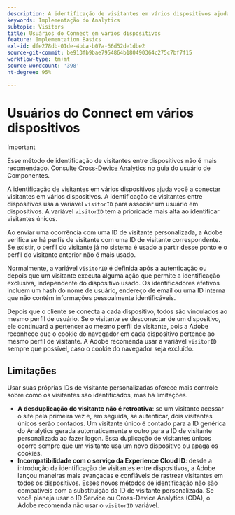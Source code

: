 ```yaml
---
description: A identificação de visitantes em vários dispositivos ajuda você a conectar visitantes em vários dispositivos. A identificação de visitantes entre dispositivos usa a variável de ID de visitante, s.visitorID, para associar um usuário em dispositivos.
keywords: Implementação do Analytics
subtopic: Visitors
title: Usuários do Connect em vários dispositivos
feature: Implementation Basics
exl-id: dfe278db-01de-4bba-b07a-66d52de1dbe2
source-git-commit: be913fb9bae7954864b180490364c275c7bf7f15
workflow-type: tm+mt
source-wordcount: '398'
ht-degree: 95%

---
```


# Usuários do Connect em vários dispositivos

>[!IMPORTANT]
>
>Esse método de identificação de visitantes entre dispositivos não é mais recomendado. Consulte [Cross-Device Analytics](/help/components/cda/overview.md) no guia do usuário de Componentes.

A identificação de visitantes em vários dispositivos ajuda você a conectar visitantes em vários dispositivos. A identificação de visitantes entre dispositivos usa a variável `visitorID` para associar um usuário em dispositivos. A variável `visitorID` tem a prioridade mais alta ao identificar visitantes únicos.

Ao enviar uma ocorrência com uma ID de visitante personalizada, a Adobe verifica se há perfis de visitante com uma ID de visitante correspondente. Se existir, o perfil do visitante já no sistema é usado a partir desse ponto e o perfil do visitante anterior não é mais usado.

Normalmente, a variável `visitorID` é definida após a autenticação ou depois que um visitante executa alguma ação que permite a identificação exclusiva, independente do dispositivo usado. Os identificadores efetivos incluem um hash do nome de usuário, endereço de email ou uma ID interna que não contém informações pessoalmente identificáveis.

Depois que o cliente se conecta a cada dispositivo, todos são vinculados ao mesmo perfil de usuário. Se o visitante se desconectar de um dispositivo, ele continuará a pertencer ao mesmo perfil de visitante, pois a Adobe reconhece que o cookie do navegador em cada dispositivo pertence ao mesmo perfil de visitante. A Adobe recomenda usar a variável `visitorID` sempre que possível, caso o cookie do navegador seja excluído.

## Limitações

Usar suas próprias IDs de visitante personalizadas oferece mais controle sobre como os visitantes são identificados, mas há limitações.

* **A desduplicação do visitante não é retroativa**: se um visitante acessar o site pela primeira vez e, em seguida, se autenticar, dois visitantes únicos serão contados. Um visitante único é contado para a ID genérica do Analytics gerada automaticamente e outro para a ID de visitante personalizada ao fazer logon. Essa duplicação de visitantes únicos ocorre sempre que um visitante usa um novo dispositivo ou apaga os cookies.
* **Incompatibilidade com o serviço da Experience Cloud ID**: desde a introdução da identificação de visitantes entre dispositivos, a Adobe lançou maneiras mais avançadas e confiáveis de rastrear visitantes em todos os dispositivos. Esses novos métodos de identificação não são compatíveis com a substituição da ID de visitante personalizada. Se você planeja usar o ID Service ou Cross-Device Analytics (CDA), o Adobe recomenda não usar o `visitorID` variável.
